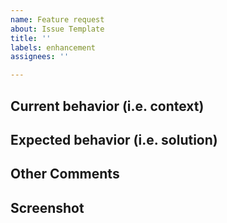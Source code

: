 ```yaml
---
name: Feature request
about: Issue Template
title: ''
labels: enhancement
assignees: ''

---
```


## Current behavior (i.e. context)
<!-- What currently happens? -->

## Expected behavior (i.e. solution)
<!-- What should have happened? -->

## Other Comments

## Screenshot
